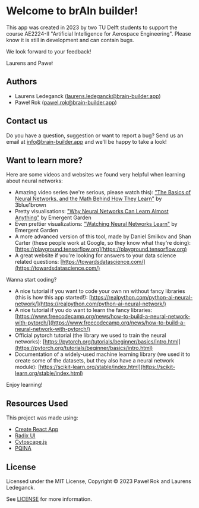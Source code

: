 # Welcome to brAIn builder!

This app was created in 2023 by two TU Delft students to support the course AE2224-II "Artificial Intelligence for Aerospace Engineering". Please know it is still in development and can contain bugs. 

We look forward to your feedback!

Laurens and Paweł

## Authors

- Laurens Ledeganck ([laurens.ledeganck@brain-builder.app](mailto:laurens.ledeganck@brain-builder.app))
- Paweł Rok ([pawel.rok@brain-builder.app](mailto:pawel.rok@brain-builder.app))

## Contact us

Do you have a question, suggestion or want to report a bug? Send us an email at [info@brain-builder.app](mailto:info@brain-builder.app) and we'll be happy to take a look!

## Want to learn more? 

Here are some videos and websites we found very helpful when learning about neural networks:

- Amazing video series (we're serious, please watch this): ["The Basics of Neural Networks, and the Math Behind How They Learn"](https://www.3blue1brown.com/topics/neural-networks) by 3blue1brown
- Pretty visualisations: ["Why Neural Networks Can Learn Almost Anything"](https://www.youtube.com/watch?v=0QczhVg5HaI) by Emergent Garden
- Even prettier visualizations: ["Watching Neural Networks Learn"](https://www.youtube.com/watch?v=TkwXa7Cvfr8) by Emergent Garden
- A more advanced version of this tool, made by Daniel Smilkov and Shan Carter (these people work at Google, so they know what they're doing): [https://playground.tensorflow.org](https://playground.tensorflow.org)
- A great website if you're looking for answers to your data science related questions: [https://towardsdatascience.com/](https://towardsdatascience.com/)

Wanna start coding?
- A nice tutorial if you want to code your own nn without fancy libraries (this is how this app started!): [https://realpython.com/python-ai-neural-network/](https://realpython.com/python-ai-neural-network/)
- A nice tutorial if you do want to learn the fancy libraries: [https://www.freecodecamp.org/news/how-to-build-a-neural-network-with-pytorch/](https://www.freecodecamp.org/news/how-to-build-a-neural-network-with-pytorch/)
- Official pytorch tutorial (the library we used to train the neural networks): [https://pytorch.org/tutorials/beginner/basics/intro.html](https://pytorch.org/tutorials/beginner/basics/intro.html)
- Documentation of a widely-used machine learning library (we used it to create some of the datasets, but they also have a neural network module): [https://scikit-learn.org/stable/index.html](https://scikit-learn.org/stable/index.html)

Enjoy learning!

## Resources Used


This project was made using:
- [Create React App](https://github.com/facebook/create-react-app)
- [Radix UI](https://www.radix-ui.com/)
- [Cytoscape.js](https://js.cytoscape.org/)
- [PQINA](https://pqina.nl)

## License

Licensed under the MIT License, Copyright © 2023 Paweł Rok and Laurens Ledeganck.

See [LICENSE](https://github.com/Pawel024/brain-builder/blob/django_app/LICENSE) for more information.